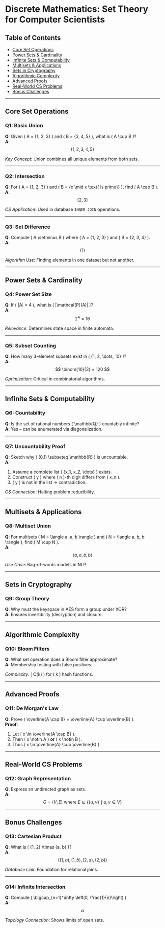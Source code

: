 # Discrete Mathematics: Set Theory for Computer Scientists

## Table of Contents
- [Core Set Operations](#core-set-operations)
- [Power Sets & Cardinality](#power-sets--cardinality)
- [Infinite Sets & Computability](#infinite-sets--computability)
- [Multisets & Applications](#multisets--applications)
- [Sets in Cryptography](#sets-in-cryptography)
- [Algorithmic Complexity](#algorithmic-complexity)
- [Advanced Proofs](#advanced-proofs)
- [Real-World CS Problems](#real-world-cs-problems)
- [Bonus Challenges](#bonus-challenges)

---

## Core Set Operations

### Q1: Basic Union
**Q**: Given \( A = \{1, 2, 3\} \) and \( B = \{3, 4, 5\} \), what is \( A \cup B \)?  
**A**: 
$$ \{1, 2, 3, 4, 5\} $$

*Key Concept*: Union combines all unique elements from both sets.

---

### Q2: Intersection
**Q**: For \( A = \{1, 2, 3\} \) and \( B = \{x \mid x \text{ is prime}\} \), find \( A \cap B \).  
**A**: 
$$ \{2, 3\} $$

*CS Application*: Used in database `INNER JOIN` operations.

---

### Q3: Set Difference
**Q**: Compute \( A \setminus B \) where \( A = \{1, 2, 3\} \) and \( B = \{2, 3, 4\} \).  
**A**: 
$$ \{1\} $$

*Algorithm Use*: Finding elements in one dataset but not another.

---

## Power Sets & Cardinality

### Q4: Power Set Size
**Q**: If \( |A| = 4 \), what is \( |\mathcal{P}(A)| \)?  
**A**: 
$$ 2^4 = 16 $$

*Relevance*: Determines state space in finite automata.

---

### Q5: Subset Counting
**Q**: How many 3-element subsets exist in \( \{1, 2, \dots, 10\} \)?  
**A**: 
$$ \binom{10}{3} = 120 $$

*Optimization*: Critical in combinatorial algorithms.

---

## Infinite Sets & Computability

### Q6: Countability
**Q**: Is the set of rational numbers \( \mathbb{Q} \) countably infinite?  
**A**: Yes – can be enumerated via diagonalization.

---

### Q7: Uncountability Proof
**Q**: Sketch why \( (0,1) \subseteq \mathbb{R} \) is uncountable.  
**A**:  
1. Assume a complete list \( \{x_1, x_2, \dots\} \) exists.  
2. Construct \( y \) where \( n \)-th digit differs from \( x_n \).  
3. \( y \) is not in the list → contradiction.

*CS Connection*: Halting problem reducibility.

---

## Multisets & Applications

### Q8: Multiset Union
**Q**: For multisets \( M = \langle a, a, b \rangle \) and \( N = \langle a, b, b \rangle \), find \( M \cup N \).  
**A**: 
$$ \langle a, a, b, b \rangle $$

*Use Case*: Bag-of-words models in NLP.

---

## Sets in Cryptography

### Q9: Group Theory
**Q**: Why must the keyspace in AES form a group under XOR?  
**A**: Ensures invertibility (decryption) and closure.

---

## Algorithmic Complexity

### Q10: Bloom Filters
**Q**: What set operation does a Bloom filter approximate?  
**A**: Membership testing with false positives.

*Complexity*: \( O(k) \) for \( k \) hash functions.

---

## Advanced Proofs

### Q11: De Morgan's Law
**Q**: Prove \( \overline{A \cap B} = \overline{A} \cup \overline{B} \).  
**Proof**:  
1. Let \( x \in \overline{A \cap B} \).  
2. Then \( x \notin A \) **or** \( x \notin B \).  
3. Thus \( x \in \overline{A} \cup \overline{B} \).

---

## Real-World CS Problems

### Q12: Graph Representation
**Q**: Express an undirected graph as sets.  
**A**: 
$$ G = (V, E) \text{ where } E \subseteq \{\{u,v\} \mid u,v \in V\} $$

---

## Bonus Challenges

### Q13: Cartesian Product
**Q**: What is \( \{1, 2\} \times \{a, b\} \)?  
**A**: 
$$ \{(1,a), (1,b), (2,a), (2,b)\} $$

*Database Link*: Foundation for relational joins.

---

### Q14: Infinite Intersection
**Q**: Compute \( \bigcap_{n=1}^\infty \left(0, \frac{1}{n}\right) \).  
**A**: 
$$ \emptyset $$

*Topology Connection*: Shows limits of open sets.
